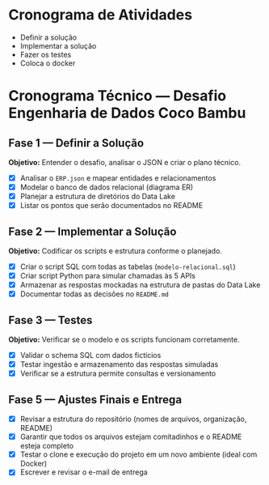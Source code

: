 # Cronograma de Atividades

- Definir a solução
- Implementar a solução
- Fazer os testes
- Coloca o docker

# Cronograma Técnico — Desafio Engenharia de Dados Coco Bambu

## Fase 1 — Definir a Solução

**Objetivo:** Entender o desafio, analisar o JSON e criar o plano técnico.

- [x]  Analisar o `ERP.json` e mapear entidades e relacionamentos
- [x]  Modelar o banco de dados relacional (diagrama ER)
- [x] Planejar a estrutura de diretórios do Data Lake
- [x]  Listar os pontos que serão documentados no README

## Fase 2 — Implementar a Solução

**Objetivo:** Codificar os scripts e estrutura conforme o planejado.

- [x]  Criar o script SQL com todas as tabelas (`modelo-relacional.sql`)
- [x]  Criar script Python para simular chamadas às 5 APIs
- [x]  Armazenar as respostas mockadas na estrutura de pastas do Data Lake
- [x]  Documentar todas as decisões no `README.md`

## Fase 3 — Testes

**Objetivo:** Verificar se o modelo e os scripts funcionam corretamente.

- [x]  Validar o schema SQL com dados fictícios
- [x]  Testar ingestão e armazenamento das respostas simuladas
- [x]  Verificar se a estrutura permite consultas e versionamento

## Fase 5 — Ajustes Finais e Entrega

- [x]  Revisar a estrutura do repositório (nomes de arquivos, organização, README)
- [x]  Garantir que todos os arquivos estejam comitadinhos e o README esteja completo
- [x]  Testar o clone e execução do projeto em um novo ambiente (ideal com Docker)
- [x]  Escrever e revisar o e-mail de entrega
